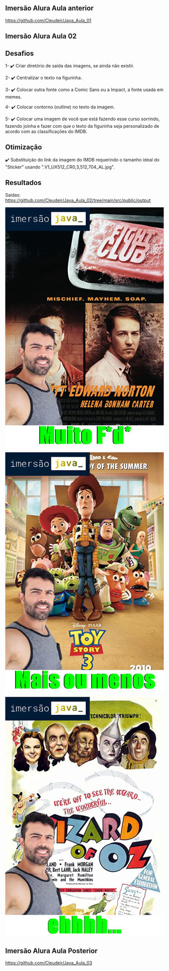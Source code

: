 ## Imersão Alura Aula anterior

https://github.com/Cleudeir/Java_Aula_01

## Imersão Alura Aula 02

## Desafios

1- ✔️ Criar diretório de saída das imagens, se ainda não existir.

2- ✔️ Centralizar o texto na figurinha.

3- ✔️ Colocar outra fonte como a Comic Sans ou a Impact, a fonte usada em memes.

4- ✔️ Colocar contorno (outline) no texto da imagem.

5- ✔️ Colocar uma imagem de você que está fazendo esse curso sorrindo, fazendo joinha e fazer com que o texto da figurinha seja personalizado de acordo com as classificações do IMDB.

## Otimização

✔️ Substituição do link da imagem do IMDB requerindo o tamanho ideal do "Sticker" usando ".V1_UX512_CR0,3,512,704_AL.jpg".

## Resultados

Saídas: https://github.com/Cleudeir/Java_Aula_02/tree/main/src/public/output

![](https://raw.githubusercontent.com/Cleudeir/Java_Aula_02/main/src/public/output/Fight%20Club.png)

![](https://raw.githubusercontent.com/Cleudeir/Java_Aula_02/main/src/public/output/Toy%20Story%203.png)

![](https://raw.githubusercontent.com/Cleudeir/Java_Aula_02/main/src/public/output/The%20Wizard%20of%20Oz.png)


## Imersão Alura Aula Posterior

https://github.com/Cleudeir/Java_Aula_03

